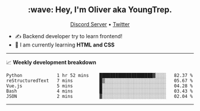<h2 align="center">:wave: Hey, I'm Oliver aka YoungTrep.</h2>
<p align="center">
  <a href="https://discord.gg/CfRPnCDEaN">Discord Server</a> •
  <a href="https://twitter.com/trep_young">Twitter</a>
</p>

- ✍️ Backend developer try to learn frontend!
- 📝 I am currently learning **HTML and CSS**

-------

📈 **Weekly development breakdown**
<!--START_SECTION:waka-->
```text
Python             1 hr 52 mins    ████████████████████▓░░░░   82.37 % 
reStructuredText   7 mins          █▒░░░░░░░░░░░░░░░░░░░░░░░   05.67 % 
Vue.js             5 mins          █░░░░░░░░░░░░░░░░░░░░░░░░   04.28 % 
Bash               4 mins          █░░░░░░░░░░░░░░░░░░░░░░░░   03.43 % 
JSON               2 mins          ▓░░░░░░░░░░░░░░░░░░░░░░░░   02.04 % 
```
<!--END_SECTION:waka-->

-------
